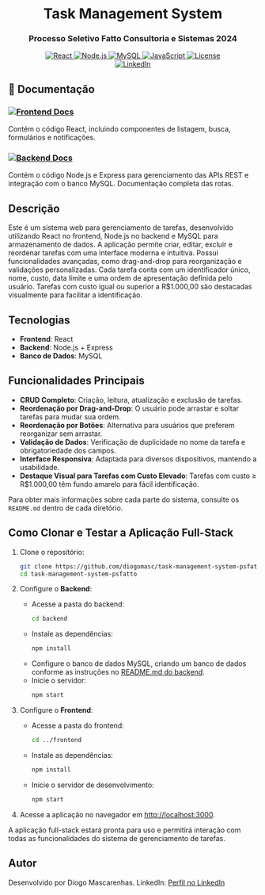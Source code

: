 <div align="center">
  <h1>Task Management System</h1>
  <h3>Processo Seletivo Fatto Consultoria e Sistemas 2024</h3>

  <a href="https://github.com/topics/react">
    <img src="https://img.shields.io/badge/Frontend-React-61dafb.svg" alt="React">
  </a>
  <a href="https://github.com/topics/nodejs">
    <img src="https://img.shields.io/badge/Backend-Node.js-339933.svg" alt="Node.js">
  </a>
  <a href="https://github.com/topics/mysql">
    <img src="https://img.shields.io/badge/Database-MySQL-4479A1.svg" alt="MySQL">
  </a>
  <a href="https://github.com/topics/javascript">
    <img src="https://img.shields.io/badge/Language-JavaScript-3178C6.svg" alt="JavaScript">
  </a>
  <a href="LICENSE">
    <img src="https://img.shields.io/badge/License-MIT-yellow.svg" alt="License">
  </a>
  <br>
  <a href="https://www.linkedin.com/in/diogomasc/">
    <img src="https://img.shields.io/badge/LinkedIn-Diogo_Mascarenhas-0077B5.svg" alt="LinkedIn">
  </a>
</div>

## 📑 Documentação

### <a href="./frontend/README.md"><img src="https://img.shields.io/badge/Frontend-Documentation-61dafb.svg" alt="Frontend Docs"/></a> 
Contém o código React, incluindo componentes de listagem, busca, formulários e notificações.

### <a href="./backend/README.md"><img src="https://img.shields.io/badge/Backend-Documentation-339933.svg" alt="Backend Docs"/></a>
Contém o código Node.js e Express para gerenciamento das APIs REST e integração com o banco MySQL. Documentação completa das rotas.


## Descrição

Este é um sistema web para gerenciamento de tarefas, desenvolvido utilizando React no frontend, Node.js no backend e MySQL para armazenamento de dados. A aplicação permite criar, editar, excluir e reordenar tarefas com uma interface moderna e intuitiva. Possui funcionalidades avançadas, como drag-and-drop para reorganização e validações personalizadas. Cada tarefa conta com um identificador único, nome, custo, data limite e uma ordem de apresentação definida pelo usuário. Tarefas com custo igual ou superior a R$1.000,00 são destacadas visualmente para facilitar a identificação.

## Tecnologias

- **Frontend**: React
- **Backend**: Node.js + Express
- **Banco de Dados**: MySQL

## Funcionalidades Principais

- **CRUD Completo**: Criação, leitura, atualização e exclusão de tarefas.
- **Reordenação por Drag-and-Drop**: O usuário pode arrastar e soltar tarefas para mudar sua ordem.
- **Reordenação por Botões**: Alternativa para usuários que preferem reorganizar sem arrastar.
- **Validação de Dados**: Verificação de duplicidade no nome da tarefa e obrigatoriedade dos campos.
- **Interface Responsiva**: Adaptada para diversos dispositivos, mantendo a usabilidade.
- **Destaque Visual para Tarefas com Custo Elevado**: Tarefas com custo ≥ R$1.000,00 têm fundo amarelo para fácil identificação.

Para obter mais informações sobre cada parte do sistema, consulte os `README.md` dentro de cada diretório.

## Como Clonar e Testar a Aplicação Full-Stack

1. Clone o repositório:

   ```bash
   git clone https://github.com/diogomasc/task-management-system-psfatto.git
   cd task-management-system-psfatto
   ```

2. Configure o **Backend**:

   - Acesse a pasta do backend:
     ```bash
     cd backend
     ```
   - Instale as dependências:
     ```bash
     npm install
     ```
   - Configure o banco de dados MySQL, criando um banco de dados conforme as instruções no [README.md do backend](./backend/README.md).
   - Inicie o servidor:
     ```bash
     npm start
     ```

3. Configure o **Frontend**:

   - Acesse a pasta do frontend:
     ```bash
     cd ../frontend
     ```
   - Instale as dependências:
     ```bash
     npm install
     ```
   - Inicie o servidor de desenvolvimento:
     ```bash
     npm start
     ```

4. Acesse a aplicação no navegador em [http://localhost:3000](http://localhost:3000).

A aplicação full-stack estará pronta para uso e permitirá interação com todas as funcionalidades do sistema de gerenciamento de tarefas.

## Autor

Desenvolvido por Diogo Mascarenhas.
LinkedIn: [Perfil no LinkedIn](https://www.linkedin.com/in/diogomasc/)
